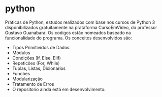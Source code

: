 # python
Práticas de Python, estudos realizados com base nos cursos de Python 3 disponibilizados gratuitamente na prataforma CursoEmVideo, do professor Gustavo Guanabara.
Os codigos estão nomeados baseado na funcionalidade do programa. Os conceitos desenvolvidos são:
- Tipos Primitividos de Dados
- Módulos
- Condições (If, Else, Elif)
- Repeticôes (For, While)
- Tuplas, Listas, Dicionarios
- Funcões
- Modularização
- Tratamento de Erros
- O repositorio ainda está em desenvolvimento.
